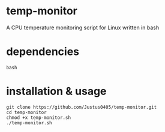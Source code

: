 # temp-monitor
A CPU temperature monitoring script for Linux written in bash

# dependencies
```shell
bash
```

# installation & usage
```shell
git clone https://github.com/Justus0405/temp-monitor.git
cd temp-monitor
chmod +x temp-monitor.sh
./temp-monitor.sh
```
